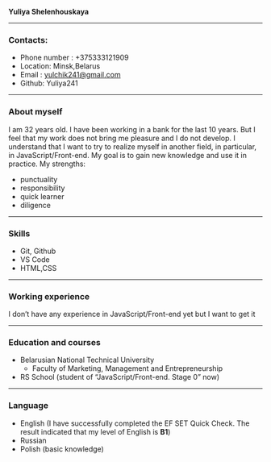 __Yuliya Shelenhouskaya__
***
### Contacts:

* Phone number : +375333121909
* Location: Minsk,Belarus
* Email : yulchik241@gmail.com
* Github: Yuliya241
***
### About myself
I am 32 years old. I have been working in a bank for the last 10 years. But I feel that my work does not bring me pleasure and I do not develop. I understand that I want to try to realize myself in another field, in particular, in JavaScript/Front-end. My goal is to gain new knowledge and use it in practice. My strengths:
* punctuality
* responsibility
* quick learner
* diligence
***
### Skills
* Git, Github
* VS Code
* HTML,CSS
***
### Working experience
I don’t have any experience in JavaScript/Front-end yet but I want to get it
***
### Education and courses
* Belarusian National Technical University
  * Faculty of Marketing, Management and Entrepreneurship
* RS School (student of “JavaScript/Front-end. Stage 0” now)
***
### Language
* English (I have successfully completed the EF SET Quick Check. The result indicated that my level of English is __B1__)
* Russian
* Polish (basic knowledge)